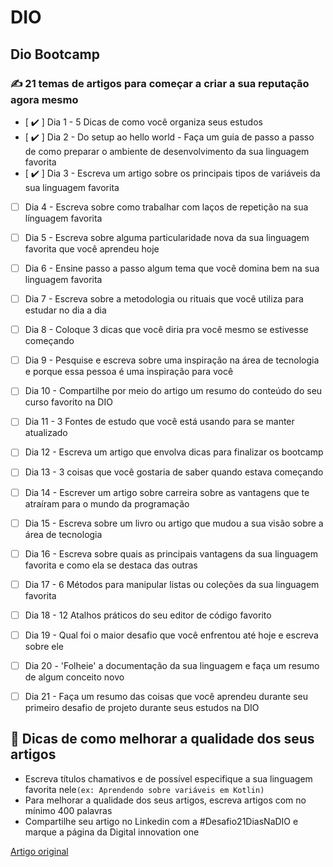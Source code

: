 # DIO

## Dio Bootcamp

### ✍ 21 temas de artigos para começar a criar a sua reputação agora mesmo

- [  :heavy_check_mark: ]  Dia 1 - 5 Dicas de como você organiza seus estudos
- [  :heavy_check_mark: ]  Dia 2 - Do setup ao hello world - Faça um guia de passo a passo de como preparar o ambiente de desenvolvimento da sua linguagem favorita
- [  :heavy_check_mark: ]  Dia 3 - Escreva um artigo sobre os principais tipos de variáveis da sua linguagem favorita
- [ ]  Dia 4 - Escreva sobre como trabalhar com laços de repetição na sua línguagem favorita
- [ ]  Dia 5 - Escreva sobre alguma particularidade nova da sua linguagem favorita que você aprendeu hoje
- [ ]  Dia 6 - Ensine passo a passo algum tema que você domina bem na sua linguagem favorita
- [ ]  Dia 7 - Escreva sobre a metodologia ou rituais que você utiliza para estudar no dia a dia
- [ ]  Dia 8 - Coloque 3 dicas que você diria pra você mesmo se estivesse começando
- [ ]  Dia 9 - Pesquise e escreva sobre uma inspiração na área de tecnologia e porque essa pessoa é uma inspiração para você
- [ ]  Dia 10 - Compartilhe por meio do artigo um resumo do conteúdo do seu curso favorito na DIO
- [ ]  Dia 11 - 3 Fontes de estudo que você está usando para se manter atualizado
- [ ]  Dia 12 - Escreva um artigo que envolva dicas para finalizar os bootcamp
- [ ]  Dia 13 - 3 coisas que você gostaria de saber quando estava começando
- [ ]  Dia 14 -  Escrever um artigo sobre carreira sobre as vantagens que te atraíram para o mundo da programação
- [ ]  Dia 15 - Escreva sobre um livro ou artigo que mudou a sua visão sobre a área de tecnologia
- [ ]  Dia 16 - Escreva sobre quais as principais vantagens da sua linguagem favorita e como ela se destaca das outras
- [ ]  Dia 17 - 6 Métodos para manipular listas ou coleções da sua linguagem favorita
- [ ]  Dia 18 - 12 Atalhos práticos do seu editor de código favorito
- [ ]  Dia 19 - Qual foi o maior desafio que você enfrentou até hoje e escreva sobre ele
- [ ]  Dia 20 - 'Folheie' a documentação da sua linguagem e faça um resumo de algum conceito novo
- [ ]  Dia 21 - Faça um resumo das coisas que você aprendeu durante seu primeiro desafio de projeto durante seus estudos na DIO


## 🦾 Dicas de como melhorar a qualidade dos seus artigos

- Escreva títulos chamativos e de possível especifique a sua linguagem favorita nele`(ex: Aprendendo sobre variáveis em Kotlin)`
- Para melhorar a qualidade dos seus artigos, escreva artigos com no mínimo 400 palavras
- Compartilhe seu artigo no Linkedin com a #Desafio21DiasNaDIO e marque a página da Digital innovation one

[Artigo original](https://www.notion.so/Desafio-DIO-21-dias-de-artigos-para-come-ar-a-criar-sua-marca-pessoal-9bb7c0b2b7bc4facb43ae875cba400cd)
